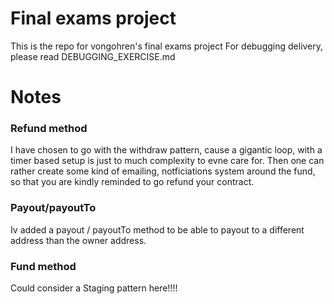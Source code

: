 # Final exams project

This is the repo for vongohren's final exams project
For debugging delivery, please read DEBUGGING_EXERCISE.md

# Notes

### Refund method
I have chosen to go with the withdraw pattern, cause a gigantic loop, with a timer based setup is just to much complexity to evne care for. Then one can rather create some kind of emailing, notficiations system around the fund, so that you are kindly reminded to go refund your contract.

### Payout/payoutTo
Iv added a payout / payoutTo method to be able to payout to a different address than the owner address.

### Fund method
Could consider a Staging pattern here!!!!
